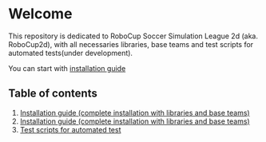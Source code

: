 # Welcome
This repository is  dedicated to RoboCup Soccer Simulation League 2d (aka. RoboCup2d), with all necessaries libraries, base teams and test scripts  for automated tests(under development).

You can start with [installation guide](Sources)

## Table of contents
1.  [Installation guide (complete installation with libraries and base teams)](Sources)
1.  [Installation guide (complete installation with libraries and base teams)](Sources)
2.  [Test scripts for automated test](Test%020scrips)
